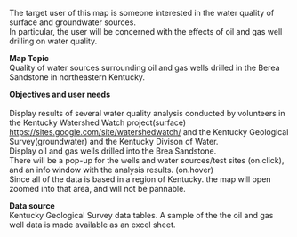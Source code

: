 The target user of this map is someone interested in the water quality of surface and groundwater sources. <br> 
In particular, the user will be concerned with the effects of oil and gas well drilling on water quality. <br>

<b>Map Topic</b><br>
Quality of water sources surrounding oil and gas wells drilled in the Berea Sandstone in northeastern Kentucky. <br>

<b>Objectives and user needs</b><br>	
Display results of several water quality analysis conducted by volunteers in the Kentucky Watershed Watch project(surface) https://sites.google.com/site/watershedwatch/ and the Kentucky Geological Survey(groundwater) and the Kentucky Divison of Water.<br>
Display oil and gas wells drilled into the Brea Sandstone. <br>
There will be a pop-up for the wells and water sources/test sites (on.click), and an info window with the analysis results. (on.hover) <br>
Since all of the data is based in a region of Kentucky. the map will open zoomed into that area, and will not be pannable. <br>

<b>Data source</b><br>
Kentucky Geological Survey data tables. A sample of the the oil and gas well data is made available as an excel sheet. 